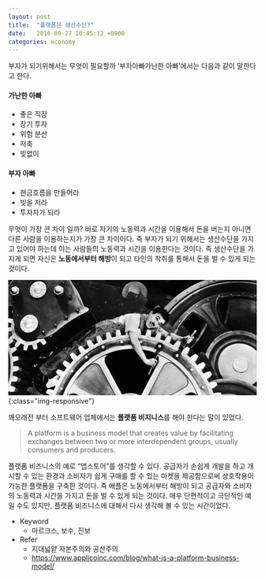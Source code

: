 ```yaml
---
layout: post
title:  "플랫폼은 생산수단?"
date:   2016-09-27 10:45:12 +0900
categories: economy
---
```

부자가 되기위해서는 무엇이 필요할까 ‘부자아빠가난한 아빠’에서는 다음과 같이 말한다고 한다.

#### 가난한 아빠
- 좋은 직장
- 장기 투자
- 위험 분산
- 저축
- 빚없이

#### 부자 아빠
- 현금흐름을 만들어라
- 빚을 저라
- 투자자가 되라

무엇이 가장 큰 차이 일까?
바로 자기의 노동력과 시간을 이용해서 돈을 버는지 아니면 다른 사람을 이용하는지가 가장 큰 차이이다.
즉 부자가 되기 위해서는 생산수단을 가지고 있어야 하는데 이는 사람들의 노동력과 시간을 이용한다는 것이다.
즉 생산수단을 가지게 되면 자신은 **노동에서부터 해방**이 되고 타인의 착취를 통해서 돈을 벌 수 있게 되는 것이다.

![인피니티 블레드 3](/images/moderntimes.jpg){:class="img-responsive"}

꽤오래전 부터 소프트웨어 업체에서는 **플랫폼 비지니스**를 해야 한다는 말이 있었다.

> A platform is a business model that creates value by facilitating exchanges between two or more interdependent groups, usually consumers and producers.

플랫폼 비즈니스의 예로 “앱스토어”를 생각할 수 있다. 공급자가 손쉽게 개발을 하고 개시할 수 있는 환경과 소비자가 쉽게 구매를 할 수 있는 마켓을 제공함으로써 상호작용이 가능한 플랫폼을 구축한 것이다.
즉 애플은 노동에서부터 해방이 되고 공급자와 소비자의 노동력과 시간을 가지고 돈을 벌 수 있게 되는 것이다.
매우 단편적이고 극단적인 예일 수도 있지만, 플랫폼 비즈니스에 대해서 다시 생각해 볼 수 있는 시간이었다.

- Keyword
  - 마르크스, 보수, 진보
- Refer
  - 지대넓얕 자본주의와 공산주의
  - https://www.applicoinc.com/blog/what-is-a-platform-business-model/
